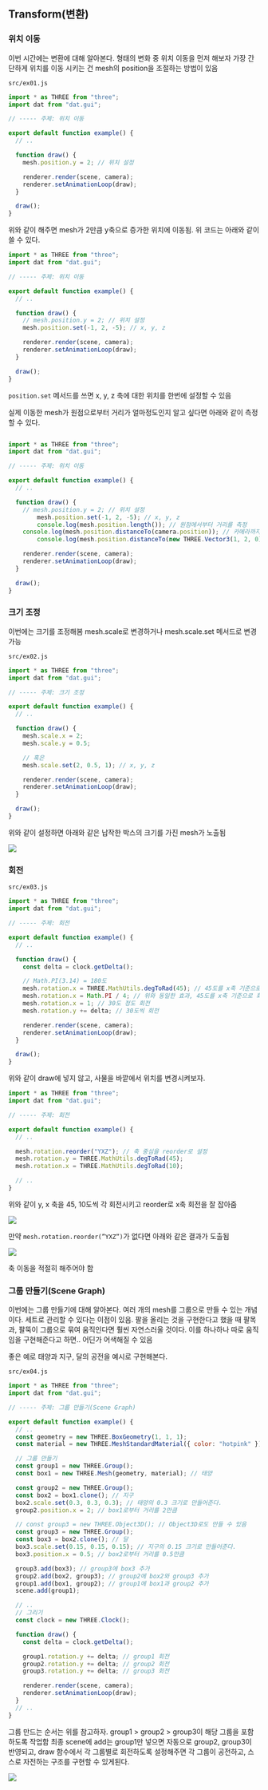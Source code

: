﻿## Transform(변환)

### 위치 이동

이번 시간에는 변환에 대해 알아본다. 형태의 변화 중 위치 이동을 먼저 해보자
가장 간단하게 위치를 이동 시키는 건 mesh의 position을 조절하는 방법이 있음

`src/ex01.js`

```jsx
import * as THREE from "three";
import dat from "dat.gui";

// ----- 주제: 위치 이동

export default function example() {
  // ..

  function draw() {
    mesh.position.y = 2; // 위치 설정

    renderer.render(scene, camera);
    renderer.setAnimationLoop(draw);
  }

  draw();
}
```

위와 같이 해주면 mesh가 2만큼 y축으로 증가한 위치에 이동됨. 위 코드는 아래와 같이 쓸 수 있다.

```jsx
import * as THREE from "three";
import dat from "dat.gui";

// ----- 주제: 위치 이동

export default function example() {
  // ..

  function draw() {
    // mesh.position.y = 2; // 위치 설정
    mesh.position.set(-1, 2, -5); // x, y, z

    renderer.render(scene, camera);
    renderer.setAnimationLoop(draw);
  }

  draw();
}
```

`position.set` 메서드를 쓰면 x, y, z 축에 대한 위치를 한번에 설정할 수 있음

실제 이동한 mesh가 원점으로부터 거리가 얼마정도인지 알고 싶다면 아래와 같이 측정할 수 있다.

```jsx

import * as THREE from "three";
import dat from "dat.gui";

// ----- 주제: 위치 이동

export default function example() {
  // ..

  function draw() {
    // mesh.position.y = 2; // 위치 설정
		mesh.position.set(-1, 2, -5); // x, y, z
		console.log(mesh.position.length()); // 원점에서부터 거리를 측정
    console.log(mesh.position.distanceTo(camera.position)); // 카메라까지 거리를 측정
		console.log(mesh.position.distanceTo(new THREE.Vector3(1, 2, 0)); // 새로운 vector까지 거리를 측정

    renderer.render(scene, camera);
    renderer.setAnimationLoop(draw);
  }

  draw();
}
```

### 크기 조정

이번에는 크기를 조정해봄 mesh.scale로 변경하거나 mesh.scale.set 메서드로 변경가능

`src/ex02.js`

```jsx
import * as THREE from "three";
import dat from "dat.gui";

// ----- 주제: 크기 조정

export default function example() {
  // ..

  function draw() {
    mesh.scale.x = 2;
    mesh.scale.y = 0.5;

    // 혹은
    mesh.scale.set(2, 0.5, 1); // x, y, z

    renderer.render(scene, camera);
    renderer.setAnimationLoop(draw);
  }

  draw();
}
```

위와 같이 설정하면 아래와 같은 납작한 박스의 크기를 가진 mesh가 노출됨

![](../../img/230214-1.png)

### 회전

`src/ex03.js`

```jsx
import * as THREE from "three";
import dat from "dat.gui";

// ----- 주제: 회전

export default function example() {
  // ..

  function draw() {
    const delta = clock.getDelta();

    // Math.PI(3.14) = 180도
    mesh.rotation.x = THREE.MathUtils.degToRad(45); // 45도를 x축 기준으로 회전
    mesh.rotation.x = Math.PI / 4; // 위와 동일한 효과, 45도를 x축 기준으로 회전
    mesh.rotation.x = 1; // 30도 정도 회전
    mesh.rotation.y += delta; // 30도씩 회전

    renderer.render(scene, camera);
    renderer.setAnimationLoop(draw);
  }

  draw();
}
```

위와 같이 draw에 넣지 않고, 사물을 바깥에서 위치를 변경시켜보자.

```jsx
import * as THREE from "three";
import dat from "dat.gui";

// ----- 주제: 회전

export default function example() {
  // ..

  mesh.rotation.reorder("YXZ"); // 축 중심을 reorder로 설정
  mesh.rotation.y = THREE.MathUtils.degToRad(45);
  mesh.rotation.x = THREE.MathUtils.degToRad(10);

  // ..
}
```

위와 같이 y, x 축을 45, 10도씩 각 회전시키고 reorder로 x축 회전을 잘 잡아줌

![](../../img/230214-2.png)

만약 `mesh.rotation.reorder(”YXZ”)`가 없다면 아래와 같은 결과가 도출됨

![](../../img/230214-3.png)

축 이동을 적절히 해주어야 함

### 그룹 만들기(Scene Graph)

이번에는 그룹 만들기에 대해 알아본다. 여러 개의 mesh를 그룹으로 만들 수 있는 개념이다.
세트로 관리할 수 있다는 이점이 있음. 팔을 올리는 것을 구현한다고 했을 때 팔목과, 팔뚝이 그룹으로 묶여 움직인다면 훨씬 자연스러울 것이다. 이를 하나하나 따로 움직임을 구현해준다고 하면.. 어딘가 어색해질 수 있음

좋은 예로 태양과 지구, 달의 공전을 예시로 구현해본다.

`src/ex04.js`

```jsx
import * as THREE from "three";
import dat from "dat.gui";

// ----- 주제: 그룹 만들기(Scene Graph)

export default function example() {
  // ..
  const geometry = new THREE.BoxGeometry(1, 1, 1);
  const material = new THREE.MeshStandardMaterial({ color: "hotpink" });

  // 그룹 만들기
  const group1 = new THREE.Group();
  const box1 = new THREE.Mesh(geometry, material); // 태양

  const group2 = new THREE.Group();
  const box2 = box1.clone(); // 지구
  box2.scale.set(0.3, 0.3, 0.3); // 태양의 0.3 크기로 만들어준다.
  group2.position.x = 2; // box1로부터 거리를 2만큼

  // const group3 = new THREE.Object3D(); // Object3D로도 만들 수 있음
  const group3 = new THREE.Group();
  const box3 = box2.clone(); // 달
  box3.scale.set(0.15, 0.15, 0.15); // 지구의 0.15 크기로 만들어준다.
  box3.position.x = 0.5; // box2로부터 거리를 0.5만큼

  group3.add(box3); // group3에 box3 추가
  group2.add(box2, group3); // group2에 box2와 group3 추가
  group1.add(box1, group2); // group1에 box1과 group2 추가
  scene.add(group1);

  // ..
  // 그리기
  const clock = new THREE.Clock();

  function draw() {
    const delta = clock.getDelta();

    group1.rotation.y += delta; // group1 회전
    group2.rotation.y += delta; // group2 회전
    group3.rotation.y += delta; // group3 회전

    renderer.render(scene, camera);
    renderer.setAnimationLoop(draw);
  }
  // ..
}
```

그룹 만드는 순서는 위를 참고하자. group1 > group2 > group3이 해당 그룹을 포함하도록 작업함
최종 scene에 add는 group1만 넣으면 자동으로 group2, group3이 반영되고, draw 함수에서 각 그룹별로 회전하도록 설정해주면 각 그룹이 공전하고, 스스로 자전하는 구조를 구현할 수 있게된다.

![](../../img/230215-1.gif)
